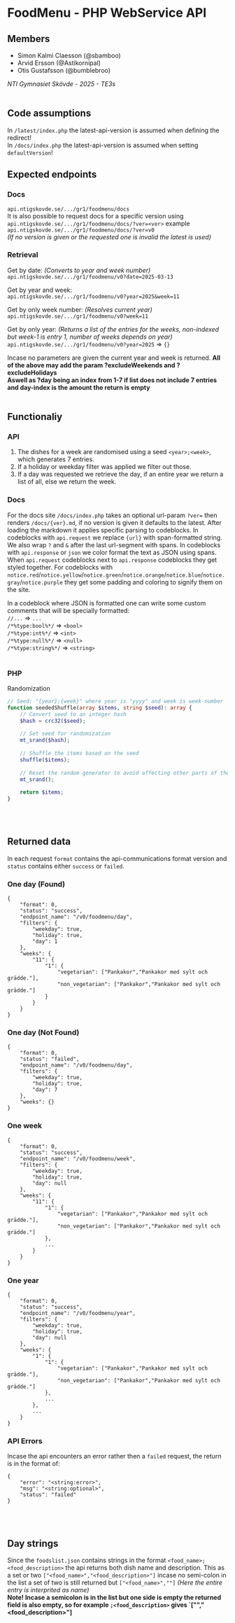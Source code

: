 # FoodMenu - PHP WebService API
## Members
- Simon Kalmi Claesson (@sbamboo)
- Arvid Ersson (@Astikornipal)
- Otis Gustafsson (@bumblebroo)

*NTI Gymnasiet Skövde - 2025 - TE3s*
<br><br>

## Code assumptions
In `/latest/index.php` the latest-api-version is assumed when defining the redirect!<br>
In `/docs/index.php` the latest-api-version is assumed when setting `defaultVersion`!<br>


## Expected endpoints

### Docs
`api.ntigskovde.se/.../gr1/foodmenu/docs`<br>
It is also possible to request docs for a specific version using<br>
`api.ntigskovde.se/.../gr1/foodmenu/docs/?ver=<ver>` example `api.ntigskovde.se/.../gr1/foodmenu/docs/?ver=v0`<br>
*(If no version is given or the requested one is invalid the latest is used)*

### Retrieval
Get by date: *(Converts to year and week number)*<br>
`api.ntigskovde.se/.../gr1/foodmenu/v0?date=2025-03-13`

Get by year and week:<br>
`api.ntigskovde.se/.../gr1/foodmenu/v0?year=2025&week=11`

Get by only week number: *(Resolves current year)*<br>
`api.ntigskovde.se/.../gr1/foodmenu/v0?week=11`

Get by only year: *(Returns a list of the entries for the weeks, non-indexed but week-1 is entry 1, number of weeks depends on year)*<br>
`api.ntigskovde.se/.../gr1/foodmenu/v0?year=2025` => `{}`


Incase no parameters are given the current year and week is returned.
**All of the above may add the param ?excludeWeekends and ?excludeHolidays**<br>
**Aswell as ?day being an index from 1-7 if list does not include 7 entries and day-index is the amount the return is empty**
<br><br>


## Functionaliy
### API
1. The dishes for a week are randomised using a seed `<year>;<week>`, which generates 7 entries.
2. If a holiday or weekday filter was applied we filter out those.
3. If a day was requested we retrieve the day, if an entire year we return a list of all, else we return the week.
### Docs
For the docs site `/docs/index.php` takes an optional url-param `?ver=` then renders `/docs/{ver}.md`, if no version is given it defaults to the latest.
After loading the markdown it applies specific parsing to codeblocks.
In codeblocks with `api.request` we replace `{url}` with span-formatted string. We also wrap `?` and `&` after the last url-segment with spans.
In codeblocks with `api.response` or `json` we color format the text as JSON using spans.
When `api.request` codeblocks next to `api.response` codeblocks they get styled together.
For codeblocks with `notice.red`/`notice.yellow`/`notice.green`/`notice.orange`/`notice.blue`/`notice.gray`/`notice.purple` they get some padding and coloring to signify them on the site.<br>

In a codeblock where JSON is formatted one can write some custom comments that will be specially formatted:<br>
 `//...` => `...`<br>
 `/*%type:bool%*/` => `<bool>`<br>
 `/*%type:int%*/` => `<int>`<br>
 `/*%type:null%*/` => `<null>`<br>
 `/*%type:string%*/` => `<string>`
<br><br>
### PHP
Randomization
```php
// Seed: "{year};{week}" where year is "yyyy" and week is week-number
function seededShuffle(array $items, string $seed): array {
    // Convert seed to an integer hash
    $hash = crc32($seed);
    
    // Set seed for randomization
    mt_srand($hash);
    
    // Shuffle the items based on the seed
    shuffle($items);
    
    // Reset the random generator to avoid affecting other parts of the script
    mt_srand();
    
    return $items;
}
```
<br><br>

## Returned data

In each request `format` contains the api-communications format version and `status` contains either `success` or `failed`.

### One day (Found)
```jsonc
{
    "format": 0,
    "status": "success",
    "endpoint_name": "/v0/foodmenu/day",
    "filters": {
        "weekday": true,
        "holiday": true,
        "day": 1
    },
    "weeks": {
        "11": {
            "1": {
                "vegetarian": ["Pankakor","Pankakor med sylt och grädde."],
                "non_vegetarian": ["Pankakor","Pankakor med sylt och grädde."]
            }
        }
    }
}
```

### One day (Not Found)
```jsonc
{
    "format": 0,
    "status": "failed",
    "endpoint_name": "/v0/foodmenu/day",
    "filters": {
        "weekday": true,
        "holiday": true,
        "day": 7
    },
    "weeks": {}
}
```

### One week
```jsonc
{
    "format": 0,
    "status": "success",
    "endpoint_name": "/v0/foodmenu/week",
    "filters": {
        "weekday": true,
        "holiday": true,
        "day": null
    },
    "weeks": {
        "11": {
            "1": {
                "vegetarian": ["Pankakor","Pankakor med sylt och grädde."],
                "non_vegetarian": ["Pankakor","Pankakor med sylt och grädde."]
            },
            ...
        }
    }
}
```

### One year
```jsonc
{
    "format": 0,
    "status": "success",
    "endpoint_name": "/v0/foodmenu/year",
    "filters": {
        "weekday": true,
        "holiday": true,
        "day": null
    },
    "weeks": {
        "1": {
            "1": {
                "vegetarian": ["Pankakor","Pankakor med sylt och grädde."],
                "non_vegetarian": ["Pankakor","Pankakor med sylt och grädde."]
            },
            ...
        },
        ...
    }
}
```

### API Errors
Incase the api encounters an error rather then a `failed` request, the return is in the format of:
```jsonc
{
    "error": "<string:error>",
    "msg": "<string:optional>",
    "status": "failed"
}
```

<br><br>

## Day strings
Since the `foodslist.json` contains strings in the format `<food_name>; <food_description>` the api returns both dish name and description. This as a set or two `["<food_name>","<food_description>"]` incase no semi-colon in the list a set of two is still returned but `["<food_name>",""]` *(Here the entire entry is interprited as name)*<br>
**Note! Incase a semicolon is in the list but one side is empty the returned field is also empty, so for example `;<food_description>` gives `["","<food_description>"]**